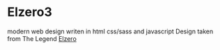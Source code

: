 # Elzero3
modern web design writen in html css/sass and javascript 
Design taken from The Legend [Elzero](https://elzero.org/)
